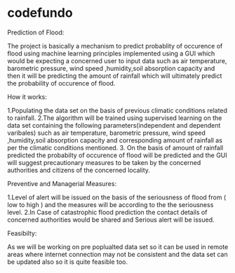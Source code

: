 # codefundo

 Prediction of Flood:

 The project is basically a mechanism to predict probablity of occurence of flood using  machine learning principles  implemented using a   GUI which would be expecting a concerned user to input data such as  air temperature, barometric pressure,  wind speed ,humidity,soil   absorption capacity and then it will be  predicting the amount of rainfall  which  will ultimately  predict the probability of occurence   of flood.

 How it works:

   1.Populating the data set on the basis of  previous climatic conditions related to rainfall.
   2.The algorithm will be trained using supervised learning on the data set containing  the following parameters(independent and         dependent varibales) such as  air temperature, barometric pressure,  wind speed ,humidity,soil absorption capacity and corresponding amount of rainfall as per the climatic conditions mentioned.
  3. On the basis of amount of rainfall predicted the probabilty of occurence of flood will be predicted and the GUI will suggest           precautionary measures to be taken by the concerned authorities and citizens of the concerned locality.

 Preventive and Managerial Measures:

  1.Level of alert will be issued on the basis of the seriousness of flood from ( low to high ) and the measures will be according to           the the seriousness level.
  2.In Case of catastrophic flood prediction the contact details of  concerned authorities  would be shared and Serious alert will be         issued.

 Feasibilty:

  As we will be working on pre poplualted data set so it can be used in remote areas where internet connection may not be consistent and     the data set can be updated also so it is quite feasible too.

 




 
